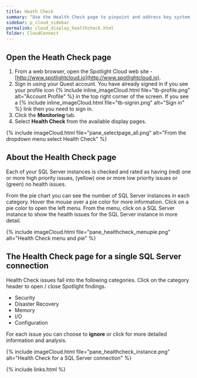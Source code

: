 ```yaml
---
title: Heath Check
summary: "Use the Health Check page to pinpoint and address key system health issues within your SQL Server infrastructure."
sidebar: p_cloud_sidebar
permalink: cloud_display_healthcheck.html
folder: CloudConnect
---
```



## Open the Heath Check page

1. From a web browser, open the Spotlight Cloud web site - [http://www.spotlightcloud.io](http://www.spotlightcloud.io).
2. Sign in using your Quest account. You have already signed in if you see your profile icon {% include inline_imageCloud.html file="tb-profile.png" alt="Account Profile" %} in the top right corner of the screen. If you see a {% include inline_imageCloud.html file="tb-signin.png" alt="Sign in" %} link then you need to sign in.
3. Click the **Monitoring** tab.
4. Select **Health Check** from the available display pages.

{% include imageCloud.html file="pane_selectpage_all.png" alt="From the dropdown menu select Health Check" %}


## About the Health Check page
Each of your SQL Server instances is checked and rated as having (red) one or more high priority issues, (yellow) one or more low priority issues or (green) no health issues.

From the pie chart you can see the number of SQL Server instances in each category. Hover the mouse over a pie color for more information. Click on a pie color to open the left menu. From the menu, click on a SQL Server instance to show the health issues for the SQL Server instance in more detail.

{% include imageCloud.html file="pane_healthcheck_menupie.png" alt="Health Check menu and pie" %}

## The Health Check page for a single SQL Server connection
Health Check issues fall into the following categories. Click on the category header to open / close Spotlight findings.

* Security
* Disaster Recovery
* Memory
* I/O
* Configuration

For each issue you can choose to **ignore** or click for more detailed information and analysis.

{% include imageCloud.html file="pane_healthcheck_instance.png" alt="Health Check for a SQL Server connection" %}


{% include links.html %}
